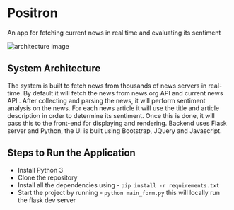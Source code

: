 # Positron
An app for fetching current news in real time and evaluating its sentiment

![architecture image][logo]

[logo]: https://git.corp.adobe.com/rupachak/Positron/blob/master/static/resources/positron-architecture.png "System Data Flow"

## System Architecture

The system is built to fetch news from thousands of news servers in real-time. By default it will fetch the news from news.org API and current news API . After collecting and parsing the news, it will perform sentiment analysis on the news. For each news article it will use the title and article description in order to determine its sentiment. Once this is done, it will pass this to the front-end for displaying and rendering. Backend uses Flask server and Python, the UI is built using Bootstrap, JQuery and Javascript.

## Steps to Run the Application

  - Install Python 3
  - Clone the repository
  - Install all the dependencies using - ``` pip install -r requirements.txt ```
  - Start the project by running - ``` python main_form.py ``` this will locally run the flask dev server
  
